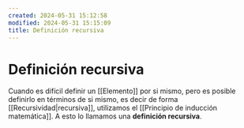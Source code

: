 ```yaml
---
created: 2024-05-31 15:12:58
modified: 2024-05-31 15:15:09
title: Definición recursiva
---
```


# Definición recursiva

Cuando es difícil definir un [[Elemento]] por si mismo, pero es posible definirlo en términos de si mismo, es decir de forma [[Recursividad|recursiva]], utilizamos el [[Principio de inducción matemática]]. A esto lo llamamos una **definición recursiva**.
